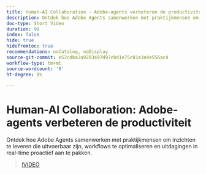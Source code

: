 ```yaml
---
title: Human-AI Collaboration - Adobe-agents verbeteren de productiviteit
description: Ontdek hoe Adobe Agents samenwerken met praktijkmensen om inzichten te leveren die uitvoerbaar zijn, workflows te optimaliseren en uitdagingen in real-time proactief aan te pakken.
doc-type: Short Video
duration: 99
index: false
hide: true
hidefromtoc: true
recommendations: noCatalog, noDisplay
source-git-commit: e52cdba2a9203497d97cbd1e75c81e3e4e556ac4
workflow-type: tm+mt
source-wordcount: '0'
ht-degree: 0%

---
```



# Human-AI Collaboration: Adobe-agents verbeteren de productiviteit

Ontdek hoe Adobe Agents samenwerken met praktijkmensen om inzichten te leveren die uitvoerbaar zijn, workflows te optimaliseren en uitdagingen in real-time proactief aan te pakken.

<!-- 62_S653_3442539_98_humanai-collaboration-adobe-agents-enhancing-productivity -->
>[!VIDEO](https://video.tv.adobe.com/v/3458189/?learn=on&enablevpops=true)

